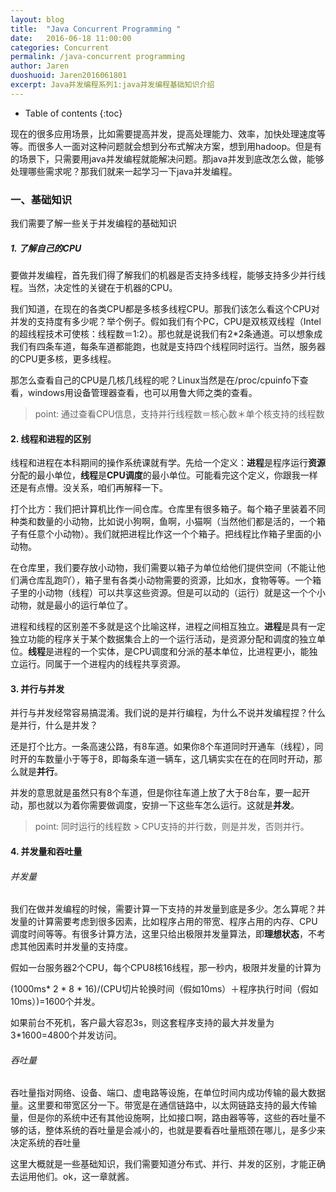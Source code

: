 ```yaml
---
layout: blog
title:  "Java Concurrent Programming "
date:   2016-06-18 11:00:00
categories: Concurrent
permalink: /java-concurrent programming
author: Jaren
duoshuoid: Jaren2016061801
excerpt: Java并发编程系列1:java并发编程基础知识介绍
---
```


* Table of contents
{:toc}



现在的很多应用场景，比如需要提高并发，提高处理能力、效率，加快处理速度等等。而很多人一面对这种问题就会想到分布式解决方案，想到用hadoop。但是有的场景下，只需要用java并发编程就能解决问题。那java并发到底改怎么做，能够处理哪些需求呢？那我们就来一起学习一下java并发编程。

###	一、基础知识
我们需要了解一些关于并发编程的基础知识

##### 1. 了解自己的CPU

要做并发编程，首先我们得了解我们的机器是否支持多线程，能够支持多少并行线程。当然，决定性的关键在于机器的CPU。

我们知道，在现在的各类CPU都是多核多线程CPU。那我们该怎么看这个CPU对并发的支持度有多少呢？举个例子。假如我们有个PC，CPU是双核双线程（Intel的超线程技术可使核：线程数＝1:2）。那也就是说我们有2*2条通道。可以想象成我们有四条车道，每条车道都能跑，也就是支持四个线程同时运行。当然，服务器的CPU更多核，更多线程。

那怎么查看自己的CPU是几核几线程的呢？Linux当然是在/proc/cpuinfo下查看，windows用设备管理器查看，也可以用鲁大师之类的查看。

>point: 通过查看CPU信息，支持并行线程数＝核心数＊单个核支持的线程数

#### 2. 线程和进程的区别

线程和进程在本科期间的操作系统课就有学。先给一个定义：**进程**是程序运行**资源**分配的最小单位，**线程**是**CPU调度**的最小单位。可能看完这个定义，你跟我一样还是有点懵。没关系，咱们再解释一下。

打个比方：我们把计算机比作一间仓库。仓库里有很多箱子。每个箱子里装着不同种类和数量的小动物，比如说小狗啊，鱼啊，小猫啊（当然他们都是活的，一个箱子有任意个小动物）。我们就把进程比作这一个个箱子。把线程比作箱子里面的小动物。

在仓库里，我们要存放小动物，我们需要以箱子为单位给他们提供空间（不能让他们满仓库乱跑吖），箱子里有各类小动物需要的资源，比如水，食物等等。一个箱子里的小动物（线程）可以共享这些资源。但是可以动的（运行）就是这一个个小动物，就是最小的运行单位了。

进程和线程的区别差不多就是这个比喻这样，进程之间相互独立。**进程**是具有一定独立功能的程序关于某个数据集合上的一个运行活动，是资源分配和调度的独立单位。**线程**是进程的一个实体，是CPU调度和分派的基本单位，比进程更小，能独立运行。同属于一个进程内的线程共享资源。

####  3. 并行与并发

并行与并发经常容易搞混淆。我们说的是并行编程，为什么不说并发编程捏？什么是并行，什么是并发？

还是打个比方。一条高速公路，有8车道。如果你8个车道同时开通车（线程），同时开的车数量小于等于8，即每条车道一辆车，这几辆实实在在的在同时开动，那么就是**并行**。

并发的意思就是虽然只有8个车道，但是你往车道上放了大于8台车，要一起开动，那也就以为着你需要做调度，安排一下这些车怎么运行。这就是**并发**。

>point: 同时运行的线程数 > CPU支持的并行数，则是并发，否则并行。

#### 4. 并发量和吞吐量

###### 并发量

我们在做并发编程的时候，需要计算一下支持的并发量到底是多少。怎么算呢？并发量的计算需要考虑到很多因素，比如程序占用的带宽、程序占用的内存、CPU调度时间等等。有很多计算方法，这里只给出极限并发量算法，即**理想状态**，不考虑其他因素时并发量的支持度。

假如一台服务器2个CPU，每个CPU8核16线程，那一秒内，极限并发量的计算为

(1000ms* 2 * 8 * 16)/(CPU切片轮换时间（假如10ms）＋程序执行时间（假如10ms）)=1600个并发。

如果前台不死机，客户最大容忍3s，则这套程序支持的最大并发量为3*1600=4800个并发访问。

###### 吞吐量
吞吐量指对网络、设备、端口、虚电路等设施，在单位时间内成功传输的最大数据量。这里要和带宽区分一下。带宽是在通信链路中，以太网链路支持的最大传输量，但是你的系统中还有其他设施啊，比如接口啊，路由器等等，这些的吞吐量不够的话，整体系统的吞吐量是会减小的，也就是要看吞吐量瓶颈在哪儿，是多少来决定系统的吞吐量


这里大概就是一些基础知识，我们需要知道分布式、并行、并发的区别，才能正确去运用他们。ok，这一章就酱。